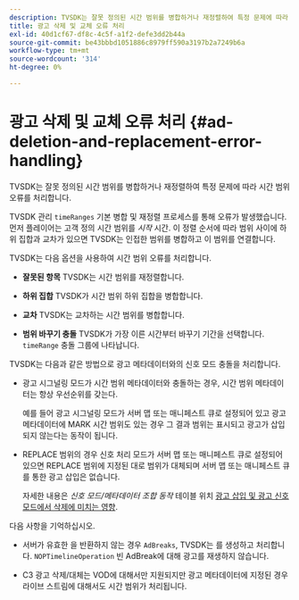 ```yaml
---
description: TVSDK는 잘못 정의된 시간 범위를 병합하거나 재정렬하여 특정 문제에 따라 시간 범위 오류를 처리합니다.
title: 광고 삭제 및 교체 오류 처리
exl-id: 40d1cf67-df8c-4c5f-a1f2-defe3dd2b44a
source-git-commit: be43bbbd1051886c8979ff590a3197b2a7249b6a
workflow-type: tm+mt
source-wordcount: '314'
ht-degree: 0%

---
```


# 광고 삭제 및 교체 오류 처리  {#ad-deletion-and-replacement-error-handling}

TVSDK는 잘못 정의된 시간 범위를 병합하거나 재정렬하여 특정 문제에 따라 시간 범위 오류를 처리합니다.

TVSDK 관리 `timeRanges` 기본 병합 및 재정렬 프로세스를 통해 오류가 발생했습니다. 먼저 플레이어는 고객 정의 시간 범위를 *시작* 시간. 이 정렬 순서에 따라 범위 사이에 하위 집합과 교차가 있으면 TVSDK는 인접한 범위를 병합하고 이 범위를 연결합니다.

TVSDK는 다음 옵션을 사용하여 시간 범위 오류를 처리합니다.

* **잘못된 항목** TVSDK는 시간 범위를 재정렬합니다.

* **하위 집합** TVSDK가 시간 범위 하위 집합을 병합합니다.

* **교차** TVSDK는 교차하는 시간 범위를 병합합니다.

* **범위 바꾸기 충돌** TVSDK가 가장 이른 시간부터 바꾸기 기간을 선택합니다. `timeRange` 충돌 그룹에 나타납니다.

TVSDK는 다음과 같은 방법으로 광고 메타데이터와의 신호 모드 충돌을 처리합니다.

* 광고 시그널링 모드가 시간 범위 메타데이터와 충돌하는 경우, 시간 범위 메타데이터는 항상 우선순위를 갖는다.

   예를 들어 광고 시그널링 모드가 서버 맵 또는 매니페스트 큐로 설정되어 있고 광고 메타데이터에 MARK 시간 범위도 있는 경우 그 결과 범위는 표시되고 광고가 삽입되지 않는다는 동작이 됩니다.
* REPLACE 범위의 경우 신호 처리 모드가 서버 맵 또는 매니페스트 큐로 설정되어 있으면 REPLACE 범위에 지정된 대로 범위가 대체되며 서버 맵 또는 매니페스트 큐를 통한 광고 삽입은 없습니다.

   자세한 내용은 *신호 모드/메타데이터 조합 동작* 테이블 위치 [광고 삽입 및 광고 신호 모드에서 삭제에 미치는 영향](../../../../../tvsdk-3x-android-prog/android-3x-advertising/ad-insertion/delete-replace-content-vod/android-3x-signaling-mode-android.md).

다음 사항을 기억하십시오.

* 서버가 유효한 을 반환하지 않는 경우 `AdBreaks`, TVSDK는 를 생성하고 처리합니다. `NOPTimelineOperation` 빈 AdBreak에 대해 광고를 재생하지 않습니다.

* C3 광고 삭제/대체는 VOD에 대해서만 지원되지만 광고 메타데이터에 지정된 경우 라이브 스트림에 대해서도 시간 범위가 처리됩니다.
